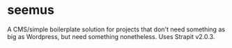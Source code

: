 seemus
======

A CMS/simple boilerplate solution for projects that don't need something as big as Wordpress, but need something nonetheless. Uses Strapit v2.0.3.
